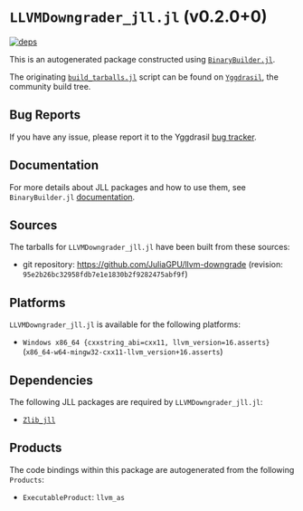 # `LLVMDowngrader_jll.jl` (v0.2.0+0)

[![deps](https://juliahub.com/docs/LLVMDowngrader_jll/deps.svg)](https://juliahub.com/ui/Packages/LLVMDowngrader_jll/f1OYk?page=2)

This is an autogenerated package constructed using [`BinaryBuilder.jl`](https://github.com/JuliaPackaging/BinaryBuilder.jl).

The originating [`build_tarballs.jl`](https://github.com/JuliaPackaging/Yggdrasil/blob/3a36135d409c458138081ae5c94c9a828162ca06/L/LLVMDowngrader/build_tarballs.jl) script can be found on [`Yggdrasil`](https://github.com/JuliaPackaging/Yggdrasil/), the community build tree.

## Bug Reports

If you have any issue, please report it to the Yggdrasil [bug tracker](https://github.com/JuliaPackaging/Yggdrasil/issues).

## Documentation

For more details about JLL packages and how to use them, see `BinaryBuilder.jl` [documentation](https://docs.binarybuilder.org/stable/jll/).

## Sources

The tarballs for `LLVMDowngrader_jll.jl` have been built from these sources:

* git repository: https://github.com/JuliaGPU/llvm-downgrade (revision: `95e2b26bc32958fdb7e1e1830b2f9282475abf9f`)

## Platforms

`LLVMDowngrader_jll.jl` is available for the following platforms:

* `Windows x86_64 {cxxstring_abi=cxx11, llvm_version=16.asserts}` (`x86_64-w64-mingw32-cxx11-llvm_version+16.asserts`)

## Dependencies

The following JLL packages are required by `LLVMDowngrader_jll.jl`:

* [`Zlib_jll`](https://github.com/JuliaBinaryWrappers/Zlib_jll.jl)

## Products

The code bindings within this package are autogenerated from the following `Products`:

* `ExecutableProduct`: `llvm_as`
